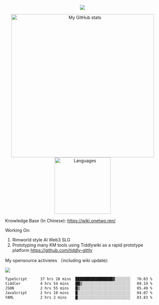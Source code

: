 <a href="https://github.com/linonetwo">
    <p align="center">
        <img src="https://github-profile-trophy.vercel.app/?username=linonetwo&column=7&theme=onedark"/>
    </p>
</a>
<a align="center" href="https://github.com/linonetwo">
  <p align="center">
    <img src="https://github-readme-stats.vercel.app/api?username=linonetwo&show_icons=true&count_private=true" alt="My GitHub stats" width="465"/>
    <img src="https://github-readme-stats.vercel.app/api/top-langs/?username=linonetwo&layout=compact&langs_count=10" alt="Languages" height="183">
  </p>
</a>

Knowledge Base (In Chinese): https://wiki.onetwo.ren/

Working On: 

1. Rimworld style AI Web3 SLG
1. Prototyping many KM tools using Tiddlywiki as a rapid prototype platform https://github.com/tiddly-gittly

My opensource activieies （including wiki update):

![](https://visitor-badge.glitch.me/badge?page_id=linonetwo.linonetwo)

<!--START_SECTION:waka-->

```txt
TypeScript      37 hrs 20 mins  █████████████████▓░░░░░░░   70.03 %
tiddler         4 hrs 54 mins   ██▒░░░░░░░░░░░░░░░░░░░░░░   09.19 %
JSON            2 hrs 55 mins   █▒░░░░░░░░░░░░░░░░░░░░░░░   05.49 %
JavaScript      2 hrs 10 mins   █░░░░░░░░░░░░░░░░░░░░░░░░   04.07 %
YAML            2 hrs 2 mins    █░░░░░░░░░░░░░░░░░░░░░░░░   03.83 %
```

<!--END_SECTION:waka-->
